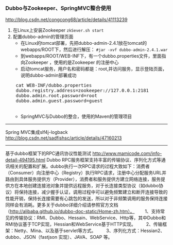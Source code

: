 ### Dubbo与Zookeeper、SpringMVC整合使用
<http://blog.csdn.net/congcong68/article/details/41113239>
1. 在Linux上安装Zookeeper
`zkSever.sh start`
2. 配置dubbo-admin的管理页面
    + 在Linux的tomcat部署，先把dubbo-admin-2.4.1放在tomcat的webapps/ROOT下，然后进行解压：
      `#jar -xvf dubbo-admin-2.4.1.war`
    + 到webapps/ROOT/WEB-INF下，有一个dubbo.properties文件，里面指向Zookeeper ，使用的是Zookeeper 的注册中心
    + 启动tomcat服务，用户名和密码都是：root,并访问服务，显示登陆页面，说明dubbo-admin部署成功
    <pre>
    cat WEB-INF/dubbo.properties
    dubbo.registry.address=zookeeper://127.0.0.1:2181
    dubbo.admin.root.password=root
    dubbo.admin.guest.password=guest
    </pre>
    + SpringMVC与Dubbo的整合，使用的Maven的管理项目



---
Spring MVC集成slf4j-logback
<http://blog.csdn.net/sadfishsc/article/details/47160213>

---
基于dubbo框架下的RPC通讯协议性能测试
<http://www.mamicode.com/info-detail-494195.html>
Dubbo RPC服务框架支持丰富的传输协议、序列化方式等通讯相关的配置和扩展。dubbo执行一次RPC请求的过程大致如下：消费者（Consumer）向注册中心（Registry）执行RPC请求，注册中心分配服务URL并路由到具体服务提供方（Provider），消费者和服务提供方建立网络连接，服务提供方在本地创建连接池对象并提供远程服务，对于长连接类型协议（如dubbo协议）将保持连接，减少握手认证，调用过程中可以避免频繁建立和断开连接导致的性能开销，保持长连接需要有心跳包的发送，所以对于非频繁调用的服务保持连接同样会有消耗。更多关于dubbo详细介绍请参照官方文档（http://alibaba.github.io/dubbo-doc-static/Home-zh.htm）。
　　1、支持常见的传输协议：RMI、Dubbo、Hessain、WebService、Http等，其中Dubbo和RMI协议基于TCP实现，Hessian和WebService基于HTTP实现。
　　2、传输框架：Netty、Mina、以及基于servlet等方式。
　　3、序列化方式：Hessian2、dubbo、JSON（fastjson 实现）、JAVA、SOAP 等。

